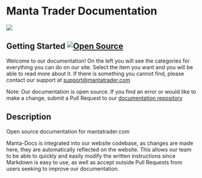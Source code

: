 # Manta Trader Documentation

![](https://mantatrader.com/static/media/logoxtrader.29b39ecb.png)

## Getting Started [![Open Source](https://badges.frapsoft.com/os/v1/open-source.svg?v=103)](https://opensource.org/)

Welcome to our documentation! On the left you will see the categories for everything you can do on our site. Select the item you want and you will be able to read more about it. If there is something you cannot find, please contact our support at [support@mantatrader.com](mailto:support@mantatrader.com)

Note: Our documentation is open source. If you find an error or would like to make a change, submit a Pull Request to our [documentation repository](https://github.com/Manta-AI/Manta-Docs)

## Description

Open source documentation for mantatrader.com

Manta-Docs is integrated into our website codebase, as changes are made here, they are automatically reflected on the website. This allows our team to be able to quickly and easily modify the written instructions since Markdown is easy to use, as well as accept outside Pull Requests from users seeking to improve our documentation.

